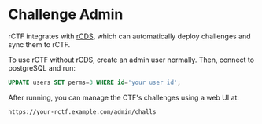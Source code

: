 # Challenge Admin

rCTF integrates with [rCDS](https://github.com/redpwn/rcds), which can automatically deploy challenges and sync them to rCTF.

To use rCTF without rCDS, create an admin user normally. Then, connect to postgreSQL and run:
```sql
UPDATE users SET perms=3 WHERE id='your user id';
```

After running, you can manage the CTF's challenges using a web UI at:
```
https://your-rctf.example.com/admin/challs
```
